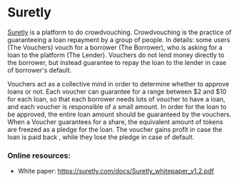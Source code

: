 # Suretly 

[Suretly](https://www.surco.in/) is a platform to do crowdvouching. 
Crowdvouching is  the  practice  of   guaranteeing a  loan  repayment by a group of people.
In details: some users (The Vouchers) vouch for a borrower (The Borrower), who is asking for a loan to the platform (The Lender). Vouchers   do  not  lend  money  directly  to  the  borrower,   but instead guarantee to repay the loan to the lender in case of borrower's default.


Vouchers act as a collective mind in order to determine whether to approve loans  or  not. Each voucher can guarantee for a range  between  $2  and  $10 for each loan, so that each borrower needs lots of voucher to have a loan, and each voucher is responsible of a small amount.  In order for the loan to be approved, the  entire loan amount should be guaranteed by the vouchers.
When a Voucher guarantees for a share, the equivalent amount of tokens are freezed as a pledge for the loan.
The voucher gains  profit in case the loan is paid back , while they lose the pledge in case of default. 

### Online resources:
* White paper: https://suretly.com/docs/Suretly_whitepaper_v1.2.pdf
